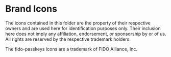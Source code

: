 # Brand Icons

The icons contained in this folder are the property of their respective owners and are used here for identification purposes only. Their inclusion here does not imply any affiliation, endorsement, or sponsorship by or of us. All rights are reserved by the respective trademark holders.

The fido-passkeys icons are a trademark of FIDO Alliance, Inc.
